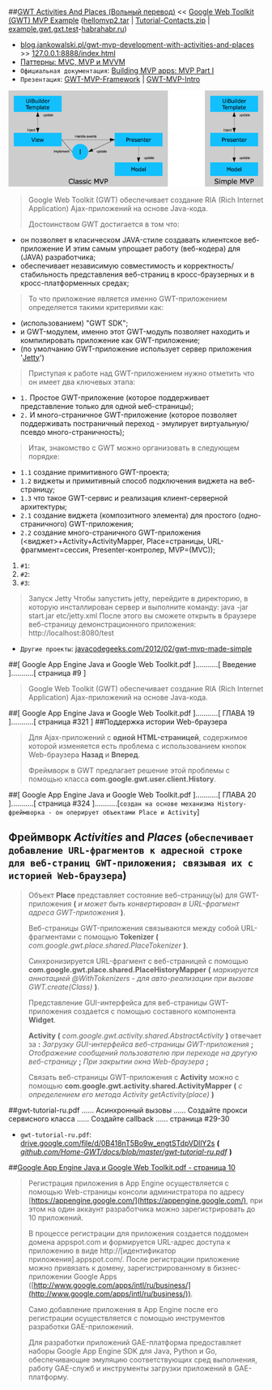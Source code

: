 ##[GWT Activities And Places (Вольный перевод)](http://gshmalik.blogspot.com/2014/11/gwt-activities-and-places.html) << [Google Web Toolkit (GWT) MVP Example](http://blog.hivedevelopment.co.uk/2009/08/google-web-toolkit-gwt-mvp-example.html) ([hellomvp2.tar](http://blog.jankowalski.pl/gwt-mvp-development-with-activities-and-places.html) | [Tutorial-Contacts.zip](http://code.google.com/p/google-web-toolkit/downloads/detail?name=Tutorial-Contacts.zip&can=2&q) | [example.gwt.gxt.test](https://github.com/TimReset/example.gwt.gxt.test)-[habrahabr.ru](http://habrahabr.ru/post/246285/))

* [blog.jankowalski.pl/gwt-mvp-development-with-activities-and-places](http://blog.jankowalski.pl/gwt-mvp-development-with-activities-and-places.html) >> [127.0.0.1:8888/index.html](http://127.0.0.1:8888/index.html)
* [Паттерны: MVC, MVP и MVVM](https://outcoldman.com/ru/archive/2010/02/22/паттерны-mvc-mvp-и-mvvm/)
* `Официальная документация`: [Building MVP apps: MVP Part I](http://www.gwtproject.org/articles/mvp-architecture.html)
* `Презентация`: [GWT-MVP-Framework](http://courses.coreservlets.com/Course-Materials/pdf/ajax/GWT-MVP-Framework.pdf) | [GWT-MVP-Intro](http://courses.coreservlets.com/Course-Materials/pdf/ajax/GWT-MVP-Intro.pdf)

![simpleGWT](simpleGWT.png)

> Google Web Toolkit (GWT) обеспечивает создание RIA (Rich Internet Application) Ajax-приложений на основе Java-кода.
>
> Достоинством GWT достигается в том что:
- он позволяет в класическом JAVA-стиле создавать клиентское веб-приложение И этим самым упрощает работу (веб-кодера) для (JAVA) разработчика;
- обеспечивает независимую совместимость и корректность/стабильность представления веб-страниц в кросс-браузерных и в кросс-платформенных средах;
>
> То что приложение является именно GWT-приложением определяется такими критериями как:
- (использованием) "GWT SDK";
- и GWT-модулем, именно этот GWT-модуль позволяет находить и компилировать приложение как GWT-приложение;
- (по умолчанию GWT-приложение использует сервер приложения '[Jetty](http://sites.znu.edu.ua/javaprog/lect/servlet/1155.ukr.html)')
>
> Приступая к работе над GWT-приложением нужно отметить что он имеет два ключевых этапа:
- `1.` Простое GWT-приложение (которое поддерживает представление только для одной ыеб-страницы);
- `2.` И много-страничное GWT-приложение (которое позволяет поддерживать постраничный переход - эмулирует виртуальную/псевдо много-страничность);
>
> Итак, знакомство с GWT можно организовать в следующем порядке:
- `1.1` создание примитивного GWT-проекта;
- `1.2` виджеты и примитивный способ подключения виджета на веб-страницу;
- `1.3` что такое GWT-сервис и реализация клиент-серверной архитектуры;
- `2.1` создание виджета (композитного элемента) для простого (одно-страничного) GWT-приложения;
- `2.2` создание много-страничного GWT-приложения (<виджет>+Activity+ActivityMapper, Place=страницы, URL-фрагммент=сессия, Presenter-контролер, MVP=(MVC));



1. `#1`:
2. `#2`:
3. `#3`:
> Запуск Jetty
Чтобы запустить jetty, перейдите в директорию, в которую инсталлирован сервер и выполните команду:
java -jar start.jar etc/jetty.xml
После этого вы сможете открыть в браузере веб-страницу демонстрационного приложения:
http://localhost:8080/test



* `Другие проекты`: [javacodegeeks.com/2012/02/gwt-mvp-made-simple](http://www.javacodegeeks.com/2012/02/gwt-mvp-made-simple.html)


##[ Google App Engine Java и Google Web Toolkit.pdf ]...........[ Введение ]...........[ страница #9 ]
> Google Web Toolkit (GWT) обеспечивает создание RIA (Rich Internet Application) Ajax-приложений на основе Java-кода.

##[ Google App Engine Java и Google Web Toolkit.pdf ]...........[ ГЛАВА 19 ]...........[ страница #321 ]
##Поддержка истории Web-браузера
> Для Ajax-приложений с **одной HTML-страницей**, содержимое которой изменяется есть проблема с использованием кнопок Web-браузера **Назад** и **Вперед**.
>
> Фреймворк в GWT предлагает решение этой проблемы с помощью класса **com.google.gwt.user.client.History**.

##[ Google App Engine Java и Google Web Toolkit.pdf ]...........[ ГЛАВА 20 ]...........[ страница #324 ]...........[`создан на основе механизма History-фреймворка - он оперирует объектами Place и Activity`]
## Фреймворк *Activities* and *Places* (`обеспечивает добавление URL-фрагментов к адресной строке для веб-страниц GWT-приложения; связывая их с историей Web-браузера`)
> Объект **Place** представляет состояние веб-страницу(ы) для GWT-приложения **(** *и может быть конвертирован в URL-фрагмент адреса GWT-приложения* **)**.
>
> Веб-страницы GWT-приложения связываются между собой URL-фрагментами с помощью **Tokenizer** **(** *com.google.gwt.place.shared.PlaceTokenizer* **)**.
>
> Синхронизируется URL-фрагмент с веб-страницей с помощью **com.google.gwt.place.shared.PlaceHistoryMapper** **(** *маркируется аннотацией @WithTokenizers - для авто-реализации при вызове GWT.create(Class)* **)**.
>
> Представление GUI-интерфейса для веб-страницы GWT-приложения создается с помощью составного компонента **Widget**.
>
> **Activity** **(** *com.google.gwt.activity.shared.AbstractActivity* **)** отвечает за **:** *Загрузку GUI-интерфейса веб-страницы GWT-приложения* **;** *Отображение сообщений пользователю при переходе на другую веб-страницу* **;** *При закрытии окна Web-браузера* **;**
>
> Связать веб-страницы GWT-приложения с **Activity** можно с помощью **com.google.gwt.activity.shared.ActivityMapper** **(** *с определением его метода Activity getActivity(place)* **)**

##gwt-tutorial-ru.pdf ...... Асинхронный вызовы ...... Создайте прокси сервисного класса ...... Создайте callback ...... страница #29-30
* `gwt-tutorial-ru.pdf`: [drive.google.com/file/d/0B418nT5Bo9w_engtSTdpVDllY2s](https://drive.google.com/file/d/0B418nT5Bo9w_engtSTdpVDllY2s/view) **(** *[github.com/Home-GWT/docs/blob/master/gwt-tutorial-ru.pdf](https://github.com/Home-GWT/docs/blob/master/gwt-tutorial-ru.pdf)* **)**


##[Google App Engine Java и Google Web Toolkit.pdf - страница 10](http://)
> Регистрация приложения в App Engine осуществляется с помощью Web-страницы консоли администратора по адресу [https://appengine.google.com/](https://appengine.google.com/), при этом на один аккаунт разработчика можно зарегистрировать до 10 приложений. 
>
> В процессе регистрации для приложения создается поддомен домена appspot.com и формируется URL-адрес доступа к приложению в виде http://[идентификатор приложения].appspot.com/. После регистрации приложение можно привязать к домену, зарегистрированному в бизнес-приложении Google Apps ([http://www.google.com/apps/intl/ru/business/](http://www.google.com/apps/intl/ru/business/)). 
>
> Само добавление приложения в App Engine после его регистрации осуществляется с помощью инструментов разработки GAE-приложений.
>
>Для разработки приложений GAE-платформа предоставляет наборы Google App Engine SDK для Java, Python и Go, обеспечивающие эмуляцию соответствующих сред выполнения, работу GAE-служб и инструменты загрузки приложений в GAE-платформу.
>
